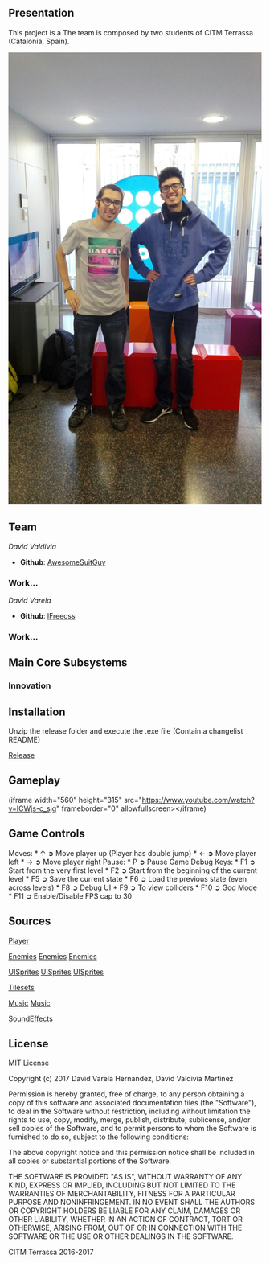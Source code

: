 ## Presentation

This project is a  The team is composed by two students of CITM Terrassa (Catalonia, Spain).

![Group](977152a3-fc96-4be5-8137-84fe3d451d3f.jpg)

## Team

_David Valdivia_
* **Github**: [AwesomeSuitGuy](https://github.com/AwesomeSuitGuy)
### Work...

_David Varela_
* **Github**: [lFreecss](https://github.com/lFreecss)
### Work...

## Main Core Subsystems

### Innovation

## Installation

Unzip the release folder and execute the .exe file (Contain a changelist README)

[Release](https://github.com/lFreecss/Gunbird/releases/tag/1.0)

## Gameplay

(iframe width="560" height="315" src="https://www.youtube.com/watch?v=ICWjs-c_sjg" frameborder="0" allowfullscreen></iframe)

## Game Controls

   Moves:
     * ↑ ➲ Move player up (Player has double jump)
     * ← ➲ Move player left
     * → ➲ Move player right
   Pause:
     * P ➲ Pause Game
   Debug Keys:
     * F1 ➲ Start from the very first level
     * F2 ➲ Start from the beginning of the current level
     * F5 ➲ Save the current state
     * F6 ➲ Load the previous state (even across levels)
     * F8 ➲ Debug UI
     * F9 ➲ To view colliders
     * F10 ➲ God Mode
     * F11 ➲ Enable/Disable FPS cap to 30   
## Sources

[Player](http://www.sprites-inc.co.uk/sprite.php?local=/Classic/Megaman/MM8/)

[Enemies](http://www.sprites-inc.co.uk/sprite.php?local=Classic/MM1/Enemy/)
[Enemies](http://www.sprites-inc.co.uk/sprite.php?local=Classic/MM2/Enemy/)
[Enemies](http://www.sprites-inc.co.uk/sprite.php?local=Classic/MM3/Enemy/)

[UISprites](http://www.sprites-inc.co.uk/sprite.php?local=Classic/MM2/Misc/)
[UISprites](http://www.sprites-inc.co.uk/sprite.php?local=Classic/MM5/Misc/)
[UISprites](https://www.spriters-resource.com/nes/mm/sheet/45633/)

[Tilesets](http://www.sprites-inc.co.uk/sprite.php?local=Classic/MM1/Tiles/)

[Music](https://downloads.khinsider.com/game-soundtracks/album/mega-man-nes)
[Music](https://downloads.khinsider.com/game-soundtracks/album/megaman-2-original-soundtrack)

[SoundEffects](https://www.sounds-resource.com/nes/megaman/)
     
## License

MIT License

Copyright (c) 2017 David Varela Hernandez, David Valdivia Martínez

Permission is hereby granted, free of charge, to any person obtaining a copy
of this software and associated documentation files (the "Software"), to deal
in the Software without restriction, including without limitation the rights
to use, copy, modify, merge, publish, distribute, sublicense, and/or sell
copies of the Software, and to permit persons to whom the Software is
furnished to do so, subject to the following conditions:

The above copyright notice and this permission notice shall be included in all
copies or substantial portions of the Software.

THE SOFTWARE IS PROVIDED "AS IS", WITHOUT WARRANTY OF ANY KIND, EXPRESS OR
IMPLIED, INCLUDING BUT NOT LIMITED TO THE WARRANTIES OF MERCHANTABILITY,
FITNESS FOR A PARTICULAR PURPOSE AND NONINFRINGEMENT. IN NO EVENT SHALL THE
AUTHORS OR COPYRIGHT HOLDERS BE LIABLE FOR ANY CLAIM, DAMAGES OR OTHER
LIABILITY, WHETHER IN AN ACTION OF CONTRACT, TORT OR OTHERWISE, ARISING FROM,
OUT OF OR IN CONNECTION WITH THE SOFTWARE OR THE USE OR OTHER DEALINGS IN THE
SOFTWARE.
     
     
    
CITM Terrassa 2016-2017
